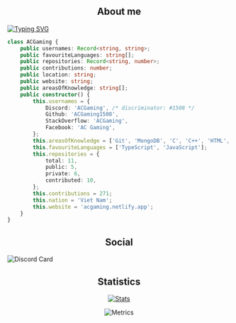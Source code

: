 <h2 align="center">About me</h2>

[![Typing SVG](https://readme-typing-svg.herokuapp.com?font=&color=%232576F7&size=22&height=30&lines=Developer;Student;ACGaming)](https://github.com/ACGaming1508)

```ts
class ACGaming {
	public usernames: Record<string, string>;
	public favouriteLanguages: string[];
	public repositories: Record<string, number>;
	public contributions: number;
	public location: string;
	public website: string;
	public areasOfKnowledge: string[];
	public constructor() {
		this.usernames = {
			Discord: 'ACGaming', /* discriminator: #1508 */
			Github: 'ACGaming1508',
			StackOverflow: 'ACGaming',
			Facebook: 'AC Gaming',
		};
		this.areasOfKnowledge = ['Git', 'MongoDB', 'C', 'C++', 'HTML', 'CSS', 'Java', 'JavaScript', 'TypeScript', 'Node.js'];
		this.favouriteLanguages = ['TypeScript', 'JavaScript'];
		this.repositories = {
			total: 11,
			public: 5,
			private: 6,
			contributed: 10,
		};
		this.contributions = 271;
		this.nation = 'Viet Nam';
		this.website = 'acgaming.netlify.app';
	}
}
```
<h2 align="center">Social</h2>

![Discord Card](https://discord.c99.nl/widget/theme-2/878556236797341786.png)

<h2 align="center">Statistics</h2>

<div align="center">
  
  [![Stats](https://github-readme-stats.vercel.app/api?username=acgaming1508&count_private=true&show_icons=true&theme=midnight-purple)](https://github.com/ACGaming1508?tab=repositories)
  
  ![Metrics](https://metrics.lecoq.io/ACGaming1508?template=classic&isocalendar=1&languages=1&achievements=1&base.indepth=false&base.hireable=false&isocalendar.duration=half-year&languages.limit=8&languages.threshold=0%25&languages.other=false&languages.colors=github&languages.sections=most-used&languages.indepth=false&languages.analysis.timeout=15&languages.categories=markup%2C%20programming&languages.recent.categories=markup%2C%20programming&languages.recent.load=300&languages.recent.days=14&achievements.threshold=C&achievements.secrets=true&achievements.display=compact&achievements.limit=0&config.timezone=Asia%2FBangkok)
  
</div>
